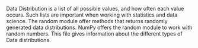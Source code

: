 

Data Distribution is a list of all possible values, and how often each value occurs. Such lists are important when working with statistics and data science. The random module offer methods that returns randomly generated data distributions. NumPy offers the random module to work with random numbers. This file gives information about the  different types of Data distributions.
